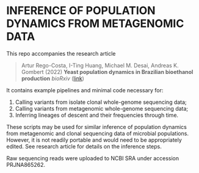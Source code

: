# INFERENCE OF POPULATION DYNAMICS FROM METAGENOMIC DATA
This repo accompanies the research article
> Artur Rego-Costa, I-Ting Huang, Michael M. Desai, Andreas K. Gombert (2022)
> **Yeast population dynamics in Brazilian bioethanol production**
> *bioRxiv* ([link](https://www.biorxiv.org/content/10.1101/2022.10.31.514616v1))

It contains example pipelines and minimal code necessary for:
1. Calling variants from isolate clonal whole-genome sequencing data;
1. Calling variants from metagenomic whole-genome sequencing data;
1. Inferring lineages of descent and their frequencies through time.

These scripts may be used for similar inference of population dynamics 
from metagenomic and clonal sequencing data of microbial populations. However, 
it is not readily portable and would need to be appropriately edited. See research 
article for details on the inference steps.

Raw sequencing reads were uploaded to NCBI SRA under accession PRJNA865262.
